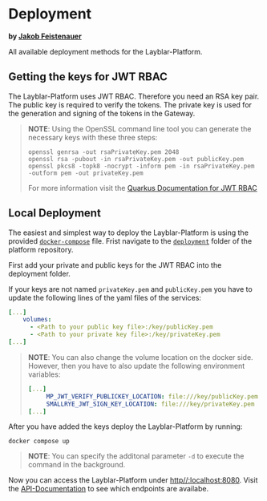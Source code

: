 # Deployment

__by [Jakob Feistenauer](https://github.com/yescob)__

All available deployment methods for the Layblar-Platform.

## Getting the keys for JWT RBAC

The Layblar-Platform uses JWT RBAC. Therefore you need an RSA key pair. The public key is required to verify the tokens. The private key is used for the generation and signing of the tokens in the Gateway.

> __NOTE__: Using the OpenSSL command line tool you can generate the necessary keys with these three steps:
>
>```console
>openssl genrsa -out rsaPrivateKey.pem 2048
>openssl rsa -pubout -in rsaPrivateKey.pem -out publicKey.pem
>openssl pkcs8 -topk8 -nocrypt -inform pem -in rsaPrivateKey.pem -outform pem -out privateKey.pem
>```
>
>For more information visit the [Quarkus Documentation for JWT RBAC](https://quarkus.io/guides/security-jwt#configuring-the-smallrye-jwt-extension-security-information)

## Local Deployment

The easiest and simplest way to deploy the Layblar-Platform is using the provided [`docker-compose`](https://github.com/Layblar/platform/blob/main/deployment/docker-compose.yaml) file.
Frist navigate to the [`deployment`](https://github.com/Layblar/platform/tree/main/deployment) folder of the platform repository.

First add your private and public keys for the JWT RBAC into the deployment folder.

If your keys are not named `privateKey.pem` and `publicKey.pem` you have to update the following lines of the yaml files of the services:

```yaml
[...]
    volumes:
      - <Path to your public key file>:/key/publicKey.pem
      - <Path to your private key file>:/key/privateKey.pem
[...]
```

> __NOTE__: You can also change the volume location on the docker side. However, then you have to also update the following environment variables:
>
>```yaml
>[...]
>      MP_JWT_VERIFY_PUBLICKEY_LOCATION: file:///key/publicKey.pem
>      SMALLRYE_JWT_SIGN_KEY_LOCATION: file:///key/privateKey.pem
>[...]
>```

After you have added the keys deploy the Layblar-Platform by running:

```console
docker compose up
```

> __NOTE__: You can specify the additonal parameter `-d` to execute the command in the background.

Now you can access the Layblar-Platform under [http//:localhost:8080](http//:localhost:8080).
Visit the [API-Documentation](https://layblar.github.io/platform/apidoc.html) to see which endpoints are availabe.
